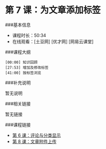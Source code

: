 第 7 课：为文章添加标签
==========================

###基本信息

- 课程时长：50:34
- 在线观看：[土豆网] [优才网] [网易云课堂]

###课程大纲

	[00:00] 知识回顾
	[27:53] 增加及修改标签
	[41:00] 按标签浏览
	
###补充说明

暂无说明

###相关链接

暂无链接

###课程链接

- [第 6 课：评论与分类显示](../lecture6/lecture6.md)
- [第 8 课：文章附件上传](../lecture8/lecture8.md)
